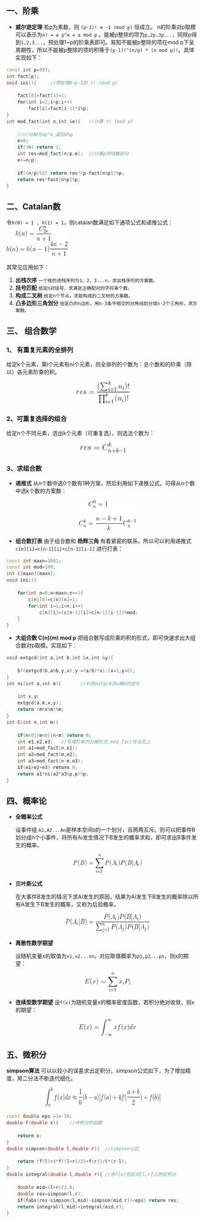 ## 一、阶乘
*  **威尔逊定理** 若p为素数，则 `(p-1)! ≡ -1 (mod p)` 恒成立。
n的阶乘对p取模可以表示为`n! = a p^e = a mod p` 。能被p整除的项为`p,2p,3p...`，同除p得到`1,2,3...`，预处理1~p的阶乘表即可。易知不能被p整除的项在mod p下呈周期性，所以不能被p整除的项的积等于`(p-1)!^(n/p) * (n mod p)!`。具体实现如下：

```c++
const int p=997;
int fact[p];
void ini(){     //预处理0~p-1的 i! (mod p)

    fact[0]=fact[1]=1;
    for(int i=2;i<p;i++)
        fact[i]=fact[i-1]*i%p;
}
int mod_fact(int n,int &e){   //计算 n! (mod p)

    //n!分解为ap^e,返回a%p
    e=0;
    if(!n) return 1;
    int res=mod_fact(n/p,e);  //计算p的倍数部分
    e+=n/p;

    if((n/p)%2) return res*(p-fact[n%p])%p;
    return res*fact[n%p]%p;
}
```

## 二、Catalan数
令`h(0) = 1 , h(1) = 1`，则catalan数满足如下通项公式和递推公式：
<br><img src="_image/zu_4.gif" width="160" height="80">

其常见应用如下：
1. **出栈次序** `一个栈的进栈序列为1、2、3...n，求出栈序列的方案数。`
2. **括号匹配** `给定n对括号，求满足正确配对的字符串个数。`
3. **构成二叉树** `给定n个节点，求能构成的二叉树的方案数。`
4. **凸多边形三角划分** `给定凸的n边形，用n-3条不相交的对角线划分成n-2个三角形，求方案数。`

## 三、 组合数学
### 1、 有重复元素的全排列
 给定k个元素，第i个元素有ni个元素，则全排列的个数为：总个数和的阶乘（除以）各元素阶乘的积。
<br><p style="text-align:center"><img src="_image/zu_1.gif" width="140" height="60"/></p>

### 2、可重复选择的组合
给定n个不同元素，选出k个元素（可重复选），则选法个数为：
<br><p style="text-align:center"><img src="_image/zu_2.gif" width="120" height="30"/></p>

### 3、求组合数

*  **递推式**
从n个数中选0个数有1种方案，然后利用如下递推公式，可得从n个数中选k个数的方案数：
<br><p style="text-align:center"><img src="_image/zu_3.gif" width="150" height="80"> </p>

* **组合数打表**
由于组合数和 **杨辉三角** 有着紧密的联系，所以可以利用递推式 `c[n][i]=c[n-1][i]+c[n-1][i-1]` 进行打表：
```c++
const int maxn=1001;
const int mod=100;
int c[maxn][maxn];
void ini(){

    for(int n=0;n<maxn;n++){
        c[n][0]=c[n][n]=1;
        for(int i=1;i<n;i++)
            c[n][i]=(c[n-1][i]+c[n-1][i-1])%mod;
    }
}
```
* **大组合数 C(n)(m) mod p** 
把组合数写成阶乘的积的形式，即可快速求出大组合数对p取模。实现如下：
```c++
void extgcd(int a,int b,int &x,int &y){

    b?(extgcd(b,a%b,y,x),y-=(a/b)*x):(x=1,y=0);
}
int ni(int a,int m){       //利用extgcd求a模m的逆元

    int x,y;
    extgcd(a,m,x,y);
    return (m+x%m)%m;
}
int C(int n,int m){

    if(n<0||m<0||n<m) return 0;
    int e1,e2,e3;   //写成阶乘的分解形式,mod_fact写法见上
    int a1=mod_fact(n,e1);
    int a2=mod_fact(m,e2);
    int a3=mod_fact(n-m,e3);
    if(e1>e2+e3) return 0;
    return a1*ni(a2*a3%p,p)%p;
}
```

## 四、概率论
* **全概率公式**

    设事件组 `A1,A2...An`是样本空间`Ω`的一个划分，且两两互斥。则可以把事件B划分成n个小事件，将所有Ai发生情况下B发生的概率求和，即可求出B事件发生的概率。
    <br><p style="text-align:center"><img src="_image/zu_5.png" width="180" height="50"></p>

* **贝叶斯公式**

    在大事件B发生的情况下求Ai发生的原因，结果为Ai发生下B发生的概率除以所有A发生下B发生的概率，又称为后验概率。
    <br><p style="text-align:center"><img src="_image/zu_6.gif" width="220" height="50"></p>

* **离散性数学期望**

    设随机变量x的取值为`x1,x2...xn`，对应取值概率为`p1,p2...pn`，则x的期望：
    <br><p style="text-align:center"><img src="_image/zu_7.gif" width="120" height="50"></p>

* **连续型数学期望**
    设`f(x)`为随机变量x的概率密度函数，若积分绝对收敛，则x的期望：
    <br><p style="text-align:center"><img src="_image/zu_8.gif" width="150" height="45"></p>

## 五、微积分
**simpson算法** 可以以较小的误差求出定积分。simpson公式如下，为了增加精度，用二分法不断迭代细化。
<br><p style="text-align:center"><img src="_image/zu_9.gif" width="300" height="50"></p>
```c++
const double eps =1e-10;
double f(double x){    //待积分的函数

    return x;
}
double simpson(double l,double r){  //simpson公式

    return (f(l)+4*f((l+r)/2)+f(r))/6*(r-l);
}
double integral(double l,double r){ //求f(x)在区间[l,r]上的定积分

    double mid=(l+r)/2.0;
    double res=simpson(l,r);
    if(fabs(res-simpson(l,mid)-simpson(mid,r))<eps) return res;
    return integral(l,mid)+integral(mid,r);
}
```




